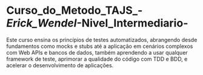 # Curso_do_Metodo_TAJS_-_Erick_Wendel_-Nivel_Intermediario-
Este curso ensina os princípios de testes automatizados, abrangendo desde fundamentos como mocks e stubs até a aplicação em cenários complexos com Web APIs e bancos de dados, também aprendendo a usar qualquer framework de teste, aprimorar a qualidade do código com TDD e BDD, e acelerar o desenvolvimento de aplicações.
